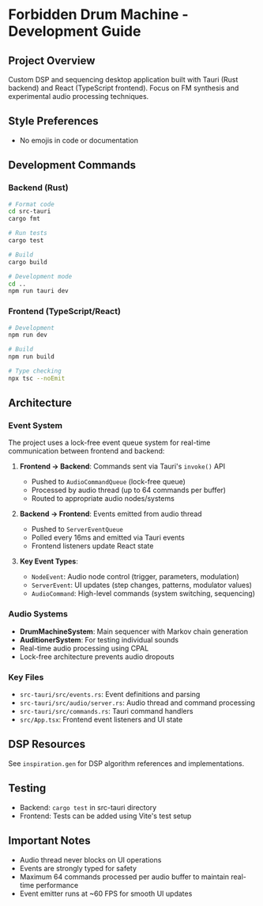 # Forbidden Drum Machine - Development Guide

## Project Overview
Custom DSP and sequencing desktop application built with Tauri (Rust backend) and React (TypeScript frontend). Focus on FM synthesis and experimental audio processing techniques.

## Style Preferences
- No emojis in code or documentation

## Development Commands

### Backend (Rust)
```bash
# Format code
cd src-tauri
cargo fmt

# Run tests
cargo test

# Build
cargo build

# Development mode
cd ..
npm run tauri dev
```

### Frontend (TypeScript/React)
```bash
# Development
npm run dev

# Build
npm run build

# Type checking
npx tsc --noEmit
```

## Architecture

### Event System
The project uses a lock-free event queue system for real-time communication between frontend and backend:

1. **Frontend → Backend**: Commands sent via Tauri's `invoke()` API
   - Pushed to `AudioCommandQueue` (lock-free queue)
   - Processed by audio thread (up to 64 commands per buffer)
   - Routed to appropriate audio nodes/systems

2. **Backend → Frontend**: Events emitted from audio thread
   - Pushed to `ServerEventQueue` 
   - Polled every 16ms and emitted via Tauri events
   - Frontend listeners update React state

3. **Key Event Types**:
   - `NodeEvent`: Audio node control (trigger, parameters, modulation)
   - `ServerEvent`: UI updates (step changes, patterns, modulator values)
   - `AudioCommand`: High-level commands (system switching, sequencing)

### Audio Systems
- **DrumMachineSystem**: Main sequencer with Markov chain generation
- **AuditionerSystem**: For testing individual sounds
- Real-time audio processing using CPAL
- Lock-free architecture prevents audio dropouts

### Key Files
- `src-tauri/src/events.rs`: Event definitions and parsing
- `src-tauri/src/audio/server.rs`: Audio thread and command processing
- `src-tauri/src/commands.rs`: Tauri command handlers
- `src/App.tsx`: Frontend event listeners and UI state

## DSP Resources
See `inspiration.gen` for DSP algorithm references and implementations.

## Testing
- Backend: `cargo test` in src-tauri directory
- Frontend: Tests can be added using Vite's test setup

## Important Notes
- Audio thread never blocks on UI operations
- Events are strongly typed for safety
- Maximum 64 commands processed per audio buffer to maintain real-time performance
- Event emitter runs at ~60 FPS for smooth UI updates